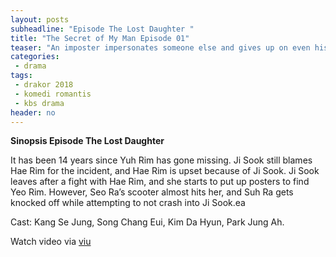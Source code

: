 ```yaml
---
layout: posts
subheadline: "Episode The Lost Daughter "
title: "The Secret of My Man Episode 01"
teaser: "An imposter impersonates someone else and gives up on even his most valuable things. Is the riches and comfort he gained worth the conscious he gave up on? Did he really become another man and rid himself of his own past? People who give up every precious possession to fulfill their own greed. People who do so to truly become someone else. All they have left is only an endless, ugly pit of greed."
categories:
 - drama
tags:
 - drakor 2018
 - komedi romantis
 - kbs drama
header: no
---
```



**Sinopsis Episode The Lost Daughter**

It has been 14 years since Yuh Rim has gone missing. Ji Sook still blames Hae Rim for the incident, and Hae Rim is upset because of Ji Sook. Ji Sook leaves after a fight with Hae Rim, and she starts to put up posters to find Yeo Rim. However, Seo Ra’s scooter almost hits her, and Suh Ra gets knocked off while attempting to not crash into Ji Sook.ea

Cast: Kang Se Jung, Song Chang Eui, Kim Da Hyun, Park Jung Ah.

Watch video via [viu](https://ww.viu.com/ott/sg/en-us/vod/61006/The%20Secret%20of%20My%20Man)
